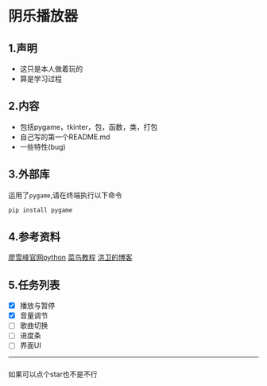 # 阴乐播放器

## 1.声明
- 这只是本人做着玩的
- 算是学习过程

## 2.内容
- 包括pygame，tkinter，包，函数，类，打包
- 自己写的第一个README.md
- 一些特性(bug)

## 3.外部库
运用了`pygame`,请在终端执行以下命令
```bash
pip install pygame
```
## 4.参考资料
[廖雪峰官网python](https://liaoxuefeng.com/books/python/introduction/index.html)
[菜鸟教程](https://www.runoob.com/python/python-gui-tkinter.html)
[洪卫的博客](https://www.cnblogs.com/shwee/p/9427975.html)

## 5.任务列表
- [x] 播放与暂停
- [x] 音量调节
- [ ] 歌曲切换
- [ ] 进度条
- [ ] 界面UI

---
###
如果可以点个star也不是不行